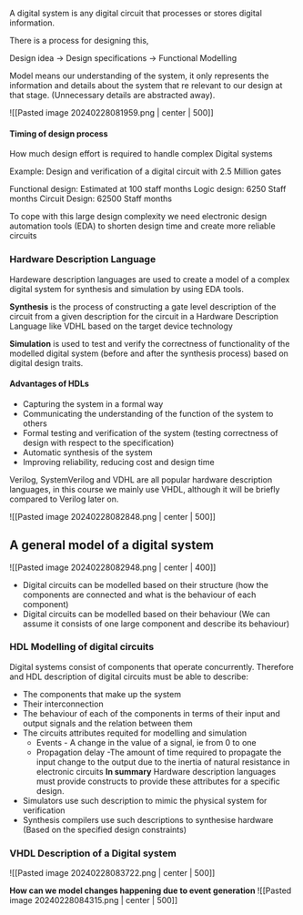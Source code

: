 
A digital system is any digital circuit that processes or stores digital information. 

There is a process for designing this, 

Design idea -> Design specifications -> Functional Modelling

Model means our understanding of the system, it only represents the information and details about the system that re relevant to our design at that stage. (Unnecessary details are abstracted away).

![[Pasted image 20240228081959.png | center | 500]]

#### Timing of design process
How much design effort is required to handle complex Digital systems

Example: Design and verification of a digital circuit with 2.5 Million gates

Functional design: Estimated at 100 staff months
Logic design: 6250 Staff months
Circuit Design: 62500 Staff months

To cope with this large design complexity we need electronic design automation tools (EDA) to shorten design time and create more reliable circuits

### Hardware Description Language
Hardeware description languages are used to create a model of a complex digital system for synthesis and simulation by using EDA tools. 

**Synthesis** is the process of constructing a gate level description of the circuit from a given description for the circuit in a Hardware Description Language like VDHL based on the target device technology

**Simulation** is used to test and verify the correctness of functionality of the modelled digital system (before and after the synthesis process) based on digital design traits. 

#### Advantages of HDLs
- Capturing the system in a formal way
- Communicating the understanding of the function of the system to others
- Formal testing and verification of the system (testing correctness of design with respect to the specification)
- Automatic synthesis of the system
- Improving reliability, reducing cost and design time

Verilog, SystemVerilog and VDHL are all popular hardware description languages, in this course we mainly use VHDL, although it will be briefly compared to Verilog later on. 

![[Pasted image 20240228082848.png | center | 500]]

## A general model of a digital system

![[Pasted image 20240228082948.png | center | 400]]
- Digital circuits can be modelled based on their structure (how the components are connected and what is the behaviour of each component)
- Digital circuits can be modelled based on their behaviour (We can assume it consists of one large component and describe its behaviour)

### HDL Modelling of digital circuits
Digital systems consist of components that operate concurrently. Therefore and HDL description of digital circuits must be able to describe:
- The components that make up the system
- Their interconnection
- The behaviour of each of the components in terms of their input and output signals and the relation between them
- The circuits attributes requited for modelling and simulation 
	- Events - A change in the value of a signal, ie from 0 to one
	- Propagation delay -The amount of time required to propagate the input change to the output due to the inertia of natural resistance in electronic circuits
**In summary**
Hardware description languages must provide constructs to provide these attributes for a specific design. 
- Simulators use such description to mimic the physical system for verification
- Synthesis compilers use such descriptions to synthesise hardware (Based on the specified design constraints)


### VHDL Description of a Digital system

![[Pasted image 20240228083722.png | center | 500]]

**How can we model changes happening due to event generation**
![[Pasted image 20240228084315.png | center  | 500]]

